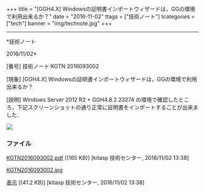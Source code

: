 ﻿+++
title = "[GGH4.X] Windowsの証明書インポートウィザードは，GGの環境で利用出来るか？"
date = "2016-11-02"
ttags = ["技術ノート"]
tcategories = ["tech"]
banner = "img/technote.jpg"
+++

-----------------------------------------------------------------------------------------------------------------------------

*技術ノート

2016/11/02*


[番号]
技術ノート KGTN 2016093002

[現象]
[GGH4.X]
Windowsの証明書インポートウィザードは，GGの環境で利用出来るか？

[説明]
Windows Server 2012 R2 + GGH4.8.2.23274
の環境で確認したところ，下記スクリーンショットの通り正常に証明書をインポートすることが出来ました．

![](http://techreport.kitasp.net/attachments/download/3136/KGTN2016093002.jpg)


### ファイル

 
 


[KGTN2016093002.pdf](http://techreport.kitasp.net/attachments/download/3135/KGTN2016093002.pdf)
 [(165 KB)] [kitasp 技術センター, 2016/11/02
13:38]

[KGTN2016093002.jpg](http://techreport.kitasp.net/attachments/download/3136/KGTN2016093002.jpg)

[表示](http://techreport.kitasp.net/attachments/3136/KGTN2016093002.jpg "表示")
 [(41.2 KB)] [kitasp 技術センター, 2016/11/02
13:38]


 


 

